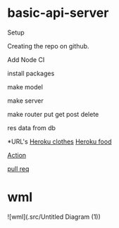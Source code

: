# basic-api-server
Setup

Creating the repo on github.

Add Node CI

install packages

make model 

make server

make router put get post delete

res data from db

*URL's
[Heroku clothes](https://ayoub-basic-api-server.herokuapp.com/clothes)
[Heroku food](https://ayoub-basic-api-server.herokuapp.com/food)

[Action](https://github.com/ayoubkandah/basic-api-server/actions)

[pull req](https://github.com/ayoubkandah/basic-api-server/pulls?q=is%3Apr+is%3Aclosed)

# wml
![wml](.src/Untitled Diagram (1))
